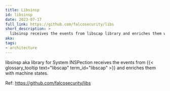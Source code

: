 ```yaml
---
title: Libsinsp
id: libsinsp
date: 2023-07-17
full_link: https://github.com/falcosecurity/libs
short_description: >
  libsinsp receives the events from libscap library and enriches them with machine states.
aka:
tags:
- architecture
---
```

libsinsp aka library for System INSPection receives the events from {{< glossary_tooltip text="libscap" term_id="libscap" >}} and enriches them with machine states.

<!--more-->
Ref: https://github.com/falcosecurity/libs